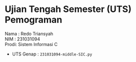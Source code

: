 # Ujian Tengah Semester (UTS) Pemograman

<div> Nama : Redo Triansyah </div>
<div> NIM  : 231031094 </div>
<div> Prodi: Sistem Informasi C </div>

* UTS Genap : `231031094-middle-SIC.py`
